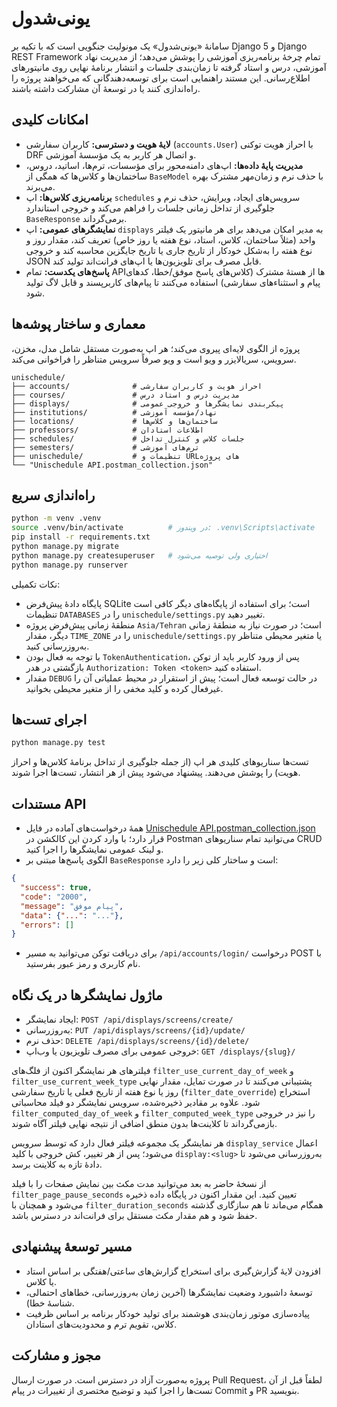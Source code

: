 # یونی‌شدول

سامانهٔ «یونی‌شدول» یک مونو‌لیث جنگویی است که با تکیه بر Django 5 و Django REST Framework تمام چرخهٔ برنامه‌ریزی آموزشی را پوشش می‌دهد؛ از مدیریت نهاد آموزشی، درس و استاد گرفته تا زمان‌بندی جلسات و انتشار برنامهٔ نهایی روی مانیتورهای اطلاع‌رسانی. این مستند راهنمایی است برای توسعه‌دهندگانی که می‌خواهند پروژه را راه‌اندازی کنند یا در توسعهٔ آن مشارکت داشته باشند.

## امکانات کلیدی
- **لایهٔ هویت و دسترسی:** کاربران سفارشی (`accounts.User`) با احراز هویت توکنی DRF و اتصال هر کاربر به یک مؤسسهٔ آموزشی.
- **مدیریت پایهٔ داده‌ها:** اپ‌های دامنه‌محور برای مؤسسات، ترم‌ها، اساتید، دروس، ساختمان‌ها و کلاس‌ها که همگی از `BaseModel` با حذف نرم و زمان‌مهر مشترک بهره می‌برند.
- **برنامه‌ریزی کلاس‌ها:** اپ `schedules` سرویس‌های ایجاد، ویرایش، حذف نرم و جلوگیری از تداخل زمانی جلسات را فراهم می‌کند و خروجی استاندارد `BaseResponse` برمی‌گرداند.
- **نمایشگرهای عمومی:** اپ `displays` به مدیر امکان می‌دهد برای هر مانیتور یک فیلتر واحد (مثلاً ساختمان، کلاس، استاد، نوع هفته یا روز خاص) تعریف کند، مقدار روز و نوع هفته را به‌شکل خودکار از تاریخ جاری یا تاریخ جایگزین محاسبه کند و خروجی JSON قابل مصرف برای تلویزیون‌ها یا اپ‌های فرانت‌اند تولید کند.
- **پاسخ‌های یکدست:** تمام APIها از هستهٔ مشترک (کلاس‌های پاسخ موفق/خطا، کدهای پیام و استثناءهای سفارشی) استفاده می‌کنند تا پیام‌های کاربرپسند و قابل لاگ تولید شود.

## معماری و ساختار پوشه‌ها
پروژه از الگوی لایه‌ای پیروی می‌کند؛ هر اپ به‌صورت مستقل شامل مدل، مخزن، سرویس، سریالایزر و ویو است و ویو صرفاً سرویس متناظر را فراخوانی می‌کند.

```
unischedule/
├── accounts/              # احراز هویت و کاربران سفارشی
├── courses/               # مدیریت درس و استاد درس
├── displays/              # پیکربندی نمایشگرها و خروجی عمومی
├── institutions/          # نهاد/مؤسسه آموزشی
├── locations/             # ساختمان‌ها و کلاس‌ها
├── professors/            # اطلاعات استادان
├── schedules/             # جلسات کلاس و کنترل تداخل
├── semesters/             # ترم‌های آموزشی
├── unischedule/           # تنظیمات و URLهای پروژه
└── "Unischedule API.postman_collection.json"
```

## راه‌اندازی سریع
```bash
python -m venv .venv
source .venv/bin/activate          # در ویندوز: .venv\Scripts\activate
pip install -r requirements.txt
python manage.py migrate
python manage.py createsuperuser   # اختیاری ولی توصیه می‌شود
python manage.py runserver
```

نکات تکمیلی:
- پایگاه دادهٔ پیش‌فرض SQLite است؛ برای استفاده از پایگاه‌های دیگر کافی است تنظیمات `DATABASES` را در `unischedule/settings.py` تغییر دهید.
- منطقهٔ زمانی پیش‌فرض پروژه `Asia/Tehran` است؛ در صورت نیاز به منطقهٔ زمانی دیگر، مقدار `TIME_ZONE` را در `unischedule/settings.py` یا متغیر محیطی متناظر به‌روزرسانی کنید.
- با توجه به فعال بودن `TokenAuthentication`، پس از ورود کاربر باید از توکن بازگشتی در هدر `Authorization: Token <token>` استفاده کنید.
- مقدار `DEBUG` در حالت توسعه فعال است؛ پیش از استقرار در محیط عملیاتی آن را غیرفعال کرده و کلید مخفی را از متغیر محیطی بخوانید.

## اجرای تست‌ها
```bash
python manage.py test
```
تست‌ها سناریوهای کلیدی هر اپ (از جمله جلوگیری از تداخل برنامهٔ کلاس‌ها و احراز هویت) را پوشش می‌دهند. پیشنهاد می‌شود پیش از هر انتشار، تست‌ها اجرا شوند.

## مستندات API
- همهٔ درخواست‌های آماده در فایل [Unischedule API.postman_collection.json](Unischedule%20API.postman_collection.json) قرار دارد؛ با وارد کردن این کالکشن در Postman می‌توانید تمام سناریوهای CRUD و لینک عمومی نمایشگرها را اجرا کنید.
- الگوی پاسخ‌ها مبتنی بر `BaseResponse` است و ساختار کلی زیر را دارد:

```json
{
  "success": true,
  "code": "2000",
  "message": "پیام موفق",
  "data": {"...": "..."},
  "errors": []
}
```

- برای دریافت توکن می‌توانید به مسیر `/api/accounts/login/` درخواست POST با نام کاربری و رمز عبور بفرستید.

## ماژول نمایشگرها در یک نگاه
- ایجاد نمایشگر: `POST /api/displays/screens/create/`
- به‌روزرسانی: `PUT /api/displays/screens/{id}/update/`
- حذف نرم: `DELETE /api/displays/screens/{id}/delete/`
- خروجی عمومی برای مصرف تلویزیون یا وب‌اپ: `GET /displays/{slug}/`

فیلترهای هر نمایشگر اکنون از فلگ‌های `filter_use_current_day_of_week` و `filter_use_current_week_type` پشتیبانی می‌کنند تا در صورت تمایل، مقدار نهایی روز یا نوع هفته از تاریخ فعلی یا تاریخ سفارشی (`filter_date_override`) استخراج شود. علاوه بر مقادیر ذخیره‌شده، سرویس نمایشگر دو فیلد محاسباتی `filter_computed_day_of_week` و `filter_computed_week_type` را نیز در خروجی بازمی‌گرداند تا کلاینت‌ها بدون منطق اضافی از نتیجه نهایی فیلتر آگاه شوند.

هر نمایشگر یک مجموعه فیلتر فعال دارد که توسط سرویس `display_service` اعمال می‌شود؛ پس از هر تغییر، کش خروجی با کلید `display:<slug>` به‌روزرسانی می‌شود تا دادهٔ تازه به کلاینت برسد.

از نسخهٔ حاضر به بعد می‌توانید مدت مکث بین نمایش صفحات را با فیلد `filter_page_pause_seconds` تعیین کنید. این مقدار اکنون در پایگاه داده ذخیره می‌شود و همچنان با `filter_duration_seconds` همگام می‌ماند تا هم سازگاری گذشته حفظ شود و هم مقدار مکث مستقل برای فرانت‌اند در دسترس باشد.

## مسیر توسعهٔ پیشنهادی
- افزودن لایهٔ گزارش‌گیری برای استخراج گزارش‌های ساعتی/هفتگی بر اساس استاد یا کلاس.
- توسعهٔ داشبورد وضعیت نمایشگرها (آخرین زمان به‌روزرسانی، خطاهای احتمالی، شناسهٔ خطا).
- پیاده‌سازی موتور زمان‌بندی هوشمند برای تولید خودکار برنامه بر اساس ظرفیت کلاس، تقویم ترم و محدودیت‌های استادان.

## مجوز و مشارکت
پروژه به‌صورت آزاد در دسترس است. در صورت ارسال Pull Request، لطفاً قبل از آن تست‌ها را اجرا کنید و توضیح مختصری از تغییرات در پیام Commit و PR بنویسید.
